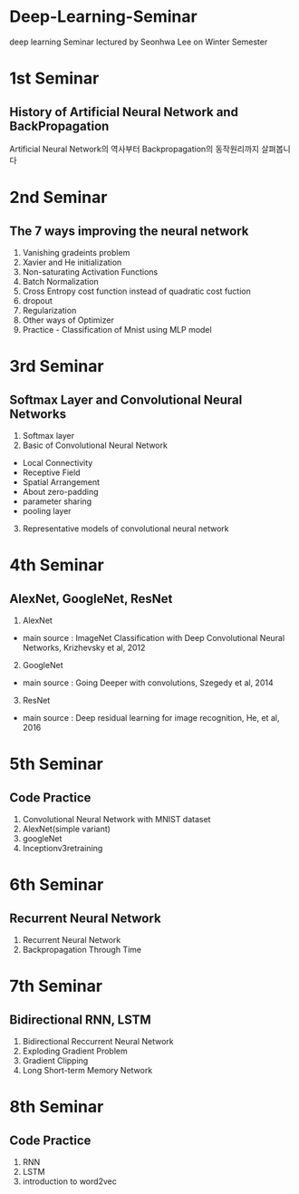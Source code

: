 # Deep-Learning-Seminar
deep learning Seminar lectured by Seonhwa Lee on Winter Semester

# 1st Seminar
## History of Artificial Neural Network and BackPropagation
Artificial Neural Network의 역사부터  Backpropagation의 동작원리까지 살펴봅니다

# 2nd Seminar
## The 7 ways improving the neural network
1. Vanishing gradeints problem
2. Xavier and He initialization
3. Non-saturating Activation Functions
4. Batch Normalization
5. Cross Entropy cost function instead of quadratic cost fuction
6. dropout
7. Regularization
8. Other ways of Optimizer
9. Practice - Classification of Mnist using MLP model

# 3rd Seminar
## Softmax Layer and Convolutional Neural Networks
1. Softmax layer
2. Basic of Convolutional Neural Network
  - Local Connectivity
  - Receptive Field
  - Spatial Arrangement
  - About zero-padding
  - parameter sharing
  - pooling layer
3. Representative models of convolutional neural network 

# 4th Seminar
## AlexNet, GoogleNet, ResNet
1. AlexNet
- main source : ImageNet Classification with Deep Convolutional Neural Networks, Krizhevsky et al, 2012
2. GoogleNet
- main source : Going Deeper with convolutions, Szegedy et al, 2014
3. ResNet
- main source : Deep residual learning for image recognition, He, et al, 2016 

# 5th Seminar
## Code Practice 
1. Convolutional Neural Network with MNIST dataset
2. AlexNet(simple variant)
3. googleNet
4. Inceptionv3retraining

# 6th Seminar
## Recurrent Neural Network
1. Recurrent Neural Network
2. Backpropagation Through Time

# 7th Seminar
## Bidirectional RNN, LSTM
1. Bidirectional Reccurrent Neural Network
2. Exploding Gradient Problem
3. Gradient Clipping
4. Long Short-term Memory Network

# 8th Seminar
## Code Practice
1. RNN
2. LSTM
3. introduction to word2vec
